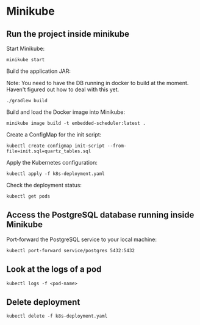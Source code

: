 # Minikube

## Run the project inside minikube

Start Minikube:

`minikube start`

Build the application JAR:

Note: You need to have the DB running in docker to build at the moment. 
Haven't figured out how to deal with this yet.

`./gradlew build`

Build and load the Docker image into Minikube:

`minikube image build -t embedded-scheduler:latest .`

Create a ConfigMap for the init script:

`kubectl create configmap init-script --from-file=init.sql=quartz_tables.sql`

Apply the Kubernetes configuration:

`kubectl apply -f k8s-deployment.yaml`

Check the deployment status:

`kubectl get pods`

## Access the PostgreSQL database running inside Minikube

Port-forward the PostgreSQL service to your local machine:

`kubectl port-forward service/postgres 5432:5432`

## Look at the logs of a pod
`kubectl logs -f <pod-name>`

## Delete deployment
`kubectl delete -f k8s-deployment.yaml`